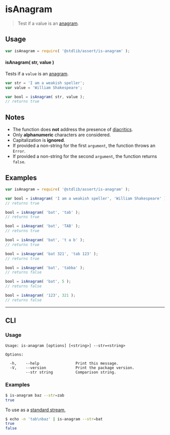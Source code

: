 <!--

@license Apache-2.0

Copyright (c) 2018 The Stdlib Authors.

Licensed under the Apache License, Version 2.0 (the "License");
you may not use this file except in compliance with the License.
You may obtain a copy of the License at

   http://www.apache.org/licenses/LICENSE-2.0

Unless required by applicable law or agreed to in writing, software
distributed under the License is distributed on an "AS IS" BASIS,
WITHOUT WARRANTIES OR CONDITIONS OF ANY KIND, either express or implied.
See the License for the specific language governing permissions and
limitations under the License.

-->

# isAnagram

> Test if a value is an [anagram][anagram].

<section class="usage">

## Usage

```javascript
var isAnagram = require( '@stdlib/assert/is-anagram' );
```

#### isAnagram( str, value )

Tests if a `value` is an [anagram][anagram].

```javascript
var str = 'I am a weakish speller';
var value = 'William Shakespeare';

var bool = isAnagram( str, value );
// returns true
```

</section>

<!-- /.usage -->

<section class="notes">

## Notes

-   The function does **not** address the presence of [diacritics][diacritics].
-   Only **alphanumeric** characters are considered.
-   Capitalization is **ignored**.
-   If provided a non-string for the first `argument`, the function throws an `Error`.
-   If provided a non-string for the second `argument`, the function returns `false`.

</section>

<!-- /.notes -->

<section class="examples">

## Examples

<!-- eslint no-undef: "error" -->

```javascript
var isAnagram = require( '@stdlib/assert/is-anagram' );

var bool = isAnagram( 'I am a weakish speller', 'William Shakespeare' );
// returns true

bool = isAnagram( 'bat', 'tab' );
// returns true

bool = isAnagram( 'bat', 'TAB' );
// returns true

bool = isAnagram( 'bat', 't a b' );
// returns true

bool = isAnagram( 'bat 321', 'tab 123' );
// returns true

bool = isAnagram( 'bat', 'tabba' );
// returns false

bool = isAnagram( 'bat', 5 );
// returns false

bool = isAnagram( '123', 321 );
// returns false
```

</section>

<!-- /.examples -->

* * *

<section class="cli">

## CLI

<section class="usage">

### Usage

```text
Usage: is-anagram [options] [<string>] --str=<string>

Options:

  -h,    --help                Print this message.
  -V,    --version             Print the package version.
         --str string          Comparison string.
```

</section>

<!-- /.usage -->

<section class="examples">

### Examples

```bash
$ is-anagram baz --str=zab
true
```

To use as a [standard stream][standard-streams],

```bash
$ echo -n 'tab\nbaz' | is-anagram --str=bat
true
false
```

</section>

<!-- /.examples -->

</section>

<!-- /.cli -->

<section class="links">

[anagram]: http://en.wikipedia.org/wiki/Anagram

[diacritics]: http://en.wikipedia.org/wiki/Diacritic

[standard-streams]: https://en.wikipedia.org/wiki/Standard_streams

</section>

<!-- /.links -->
